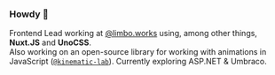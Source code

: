### Howdy 👋

Frontend Lead working at [@limbo.works](https://limbo.works) using, among other things, **Nuxt.JS** and **UnoCSS**.<br />
Also working on an open-source library for working with animations in JavaScript ([`@kinematic-lab`](https://github.com/kinematic-lab/kinematic-lab)).
Currently exploring ASP.NET & Umbraco.

<!--
**AskeLange/AskeLange** is a ✨ _special_ ✨ repository because its `README.md` (this file) appears on your GitHub profile.

- 🔭 I’m currently working with @limbo.works, using Vue.js + Tailwind.css (and sometimes React). 
- 🌱 I’m currently learning ...

Here are some ideas to get you started:

- 🔭 I’m currently working on ...
- 🌱 I’m currently learning ...
- 👯 I’m looking to collaborate on ...
- 🤔 I’m looking for help with ...
- 💬 Ask me about ...
- 📫 How to reach me: ...
- 😄 Pronouns: ...
- ⚡ Fun fact: ...
-->
